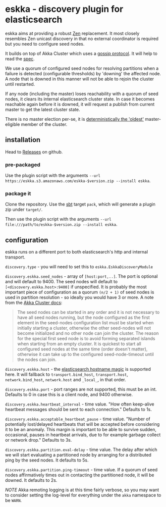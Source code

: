 # eskka - discovery plugin for elasticsearch

eskka aims at providing a robust [Zen](http://www.elasticsearch.org/guide/en/elasticsearch/reference/current/modules-discovery-zen.html) replacement. It most closely resembles Zen unicast discovery in that no external coordinator is required but you need to configure seed nodes. 

It builds on top of Akka Cluster which uses a [gossip protocol](http://en.wikipedia.org/wiki/Gossip_protocol). It will help to read the [spec](http://doc.akka.io/docs/akka/snapshot/common/cluster.html#cluster).

We use a quorum of configured seed nodes for resolving partitions when a failure is detected (configurable thresholds) by 'downing' the affected node. A node that is downed in this manner will not be able to rejoin the cluster until restarted.

If any node (including the master) loses reachability with a quorum of seed nodes, it clears its internal elasticsearch cluster state. In case it becomes reachable again before it is downed, it will request a publish from current master to get the latest cluster state.

There is no master election per-se, it is [deterministically the 'oldest'](http://doc.akka.io/docs/akka/2.3.3/contrib/cluster-singleton.html) master-eligible member of the cluster.

## installation

Head to [Releases](https://github.com/shikhar/eskka/releases) on github.

### pre-packaged

Use the plugin script with the arguments `--url https://eskka.s3.amazonaws.com/eskka-$version.zip --install eskka`.

### package it

Clone the repository. Use the [sbt](http://www.scala-sbt.org/#install) target `pack`, which will generate a plugin zip under `target/`. 

Then use the plugin script with the arguments `--url file:///path/to/eskka-$version.zip --install eskka`.

## configuration

eskka runs on a different port to both elasticsearch's http and internal transport.

`discovery.type` - you will need to set this to `eskka.EskkaDiscoveryModule`

`discovery.eskka.seed_nodes` - array of `[host:port,..]`. The port is optional and will default to 9400. The seed nodes will default to `[<discovery.eskka.host>:9400]` if unspecified. It is probably the most important piece of configuration as a quorum `(n/2 + 1)` of seed nodes is used in partition resolution - so ideally you would have 3 or more. A note from the [Akka Cluster docs](http://doc.akka.io/docs/akka/snapshot/java/cluster-usage.html#Joining_to_Seed_Nodes):

> The seed nodes can be started in any order and it is not necessary to have all seed nodes running, but the node configured as the first element in the seed-nodes configuration list must be started when initially starting a cluster, otherwise the other seed-nodes will not become initialized and no other node can join the cluster. The reason for the special first seed node is to avoid forming separated islands when starting from an empty cluster. It is quickest to start all configured seed nodes at the same time (order doesn't matter), otherwise it can take up to the configured seed-node-timeout until the nodes can join.

`discovery.eskka.host` - the [elasticsearch hostname magic](http://www.elasticsearch.org/guide/en/elasticsearch/reference/current/modules-network.html#modules-network) is supported here. It will fallback to `transport.bind_host`, `transport.host`, `network.bind_host`, `network.host` and `_local_`, in that order.

`discovery.eskka.port` - port ranges are not supported, this must be an int. Defaults to 0 in case this is a client node, and 9400 otherwise.

`discovery.eskka.heartbeat_interval` - time value. "How often keep-alive heartbeat messages should be sent to each connection." Defaults to 1s.

`discovery.eskka.acceptable_heartbeat_pause` - time value. "Number of potentially lost/delayed heartbeats that will be accepted before considering it to be an anomaly. This margin is important to be able to survive sudden, occasional, pauses in heartbeat arrivals, due to for example garbage collect or network drop." Defaults to 3s.

`discovery.eskka.partition.eval-delay` - time value. The delay after which we will start evaluating a partitioned node by arranging for a distributed ping by the seed nodes. It defaults to 5s.

`discovery.eskka.partition.ping-timeout` - time value. If a quorum of seed nodes affirmatively times out in contacting the partitioned node, it will be downed. It defaults to 2s.

*NOTE* Akka remoting logging is at this time fairly verbose, so you may want to consider setting the log-level for everything under the `akka` namespace to be `WARN`.
